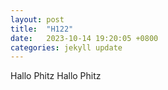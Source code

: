 ```yaml
---
layout: post
title:  "H122"
date:   2023-10-14 19:20:05 +0800
categories: jekyll update
---
```

Hallo Phitz
Hallo Phitz